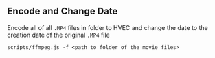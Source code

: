 ## Encode and Change Date

Encode all of all `.MP4` files in folder to HVEC and change the date to the creation date of the original `.MP4` file

`scripts/ffmpeg.js -f <path to folder of the movie files>`

